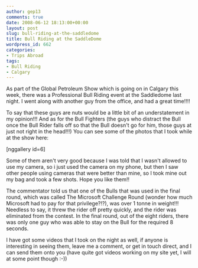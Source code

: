 ```yaml
---
author: gep13
comments: true
date: 2008-06-12 18:13:00+00:00
layout: post
slug: bull-riding-at-the-saddledome
title: Bull Riding at the SaddleDome
wordpress_id: 662
categories:
- Trips Abroad
tags:
- Bull Riding
- Calgary
---
```


As part of the Global Petroleum Show which is going on in Calgary this week, there was a Professional Bull Riding event at the Saddledome last night. I went along with another guy from the office, and had a great time!!!!

To say that these guys are nuts would be a little bit of an understatement in my opinion!!! And as for the Bull Fighters (the guys who distract the Bull once the Bull Rider falls off so that the Bull doesn't go for him, those guys at just not right in the head!!!) You can see some of the photos that I took while at the show here:

[nggallery id=6]

Some of them aren't very good because I was told that I wasn't allowed to use my camera, so i just used the camera on my phone, but then I saw other people using cameras that were better than mine, so I took mine out my bag and took a few shots. Hope you like them!!

The commentator told us that one of the Bulls that was used in the final round, which was called The Microsoft Challenge Round (wonder how much Microsoft had to pay for that privilege?!?), was over 1 tonne in weight!!! Needless to say, it threw the rider off pretty quickly, and the rider was eliminated from the contest. In the final round, out of the eight riders, there was only one guy who was able to stay on the Bull for the required 8 seconds.

I have got some videos that I took on the night as well, if anyone is interesting in seeing them, leave me a comment, or get in touch direct, and I can send them onto you (have quite got videos working on my site yet, I will at some point though :-))
